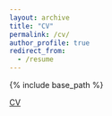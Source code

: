 ```yaml
---
layout: archive
title: "CV"
permalink: /cv/
author_profile: true
redirect_from:
  - /resume
---
```


{% include base_path %}

[CV](../assets/CV.pdf)
